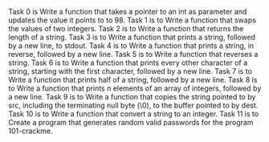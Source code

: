 Task 0 is Write a function that takes a pointer to an int as parameter and updates the value it points to to 98.
Task 1 is to Write a function that swaps the values of two integers.
Task 2 is to Write a function that returns the length of a string.
Task 3 is to Write a function that prints a string, followed by a new line, to stdout.
Task 4 is to Write a function that prints a string, in reverse, followed by a new line.
Task 5 is to Write a function that reverses a string.
Task 6 is to Write a function that prints every other character of a string, starting with the first character, followed by a new line.
Task 7 is to Write a function that prints half of a string, followed by a new line.
Task 8 is to Write a function that prints n elements of an array of integers, followed by a new line.
Task 9 is to Write a function that copies the string pointed to by src, including the terminating null byte (\0), to the buffer pointed to by dest.
Task 10 is to Write a function that convert a string to an integer.
Task 11 is to Create a program that generates random valid passwords for the program 101-crackme.
